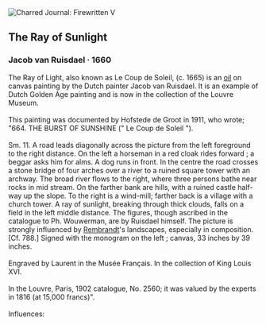 <div class="artwork-of-the-day">
  <div class="container">
    <div class="img-wrapper">
      <img
        src="https://uploads7.wikiart.org/images/jacob-isaakszoon-van-ruisdael/the-ray-of-sunlight-1660.jpg!Large.jpg"
        alt="Charred Journal: Firewritten V" />
    </div>
    <div class="artwork-detail">
      <div class="artwork-origin"> 
        <h2 class="artwork-name">The Ray of Sunlight</h2>
        <h3 class="artist">
          Jacob van Ruisdael
                    ·  1660
        </h3>
      </div>
      <p class="description">
        <span class="artwork-description-text ng-binding" ng-bind-html="viewModel.ArtworkOfTheDay.Description | unsafe">The Ray of Light, also known as Le Coup de Soleil, (c. 1665) is an <a target="_blank" href="/en/paintings-by-media/oil-on-sacking">oil</a> on canvas painting by the Dutch painter Jacob van Ruisdael. It is an example of Dutch Golden Age painting and is now in the collection of the Louvre Museum.
<br>
<br>This painting was documented by Hofstede de Groot in 1911, who wrote; "664. THE BURST OF SUNSHINE (" Le Coup de Soleil ").
<br>
<br>Sm. 11. A road leads diagonally across the picture from the left foreground to the right distance. On the left a horseman in a red cloak rides forward&nbsp;; a beggar asks him for alms. A dog runs in front. In the centre the road crosses a stone bridge of four arches over a river to a ruined square tower with an archway. The broad river flows to the right, where three persons bathe near rocks in mid stream. On the farther bank are hills, with a ruined castle half-way up the slope. To the right is a wind-mill; farther back is a village with a church tower. A ray of sunlight, breaking through thick clouds, falls on a field in the left middle distance. The figures, though ascribed in the catalogue to Ph. Wouwerman, are by Ruisdael himself. The picture is strongly influenced by <a target="_blank" href="/en/rembrandt">Rembrandt</a>'s landscapes, especially in composition. [Cf. 788.] Signed with the monogram on the left&nbsp;; canvas, 33 inches by 39 inches.
<br>
<br>Engraved by Laurent in the Musée Français. In the collection of King Louis XVI.
<br>
<br>In the Louvre, Paris, 1902 catalogue, No. 2560; it was valued by the experts in 1816 (at 15,000 francs)".
<br>
<br>Influences:</span>
                        <div class="text-shadow-container" ng-show="showShadow" style=""></div>
      </p>
    </div>
  </div>

</div>
